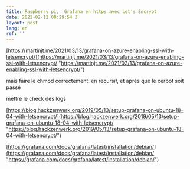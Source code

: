 ```yaml
---
title: Raspberry pi,  Grafana en https avec Let's Encrypt
date: 2022-02-12 00:29:54 Z
layout: post
lang: en
ref: ''
---
```


[https://martinjt.me/2021/03/13/grafana-on-azure-enabling-ssl-with-letsencrypt/](https://martinjt.me/2021/03/13/grafana-on-azure-enabling-ssl-with-letsencrypt/ "https://martinjt.me/2021/03/13/grafana-on-azure-enabling-ssl-with-letsencrypt/")

mais faire le chmod correctement: en recursif, et après que le cerbot soit passé

mettre le check des logs

[https://blog.hackzenwerk.org/2019/05/13/setup-grafana-on-ubuntu-18-04-with-letsencrypt/](https://blog.hackzenwerk.org/2019/05/13/setup-grafana-on-ubuntu-18-04-with-letsencrypt/ "https://blog.hackzenwerk.org/2019/05/13/setup-grafana-on-ubuntu-18-04-with-letsencrypt/")

[https://grafana.com/docs/grafana/latest/installation/debian/](https://grafana.com/docs/grafana/latest/installation/debian/ "https://grafana.com/docs/grafana/latest/installation/debian/")